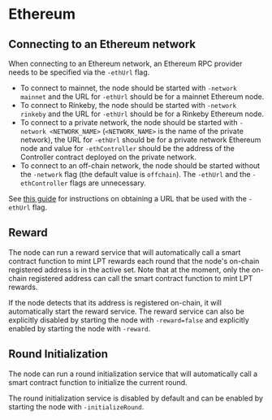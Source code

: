 # Ethereum

## Connecting to an Ethereum network

When connecting to an Ethereum network, an Ethereum RPC provider needs to be specified via the `-ethUrl` flag.

- To connect to mainnet, the node should be started with `-network mainnet` and the URL for `-ethUrl` should be for a mainnet Ethereum node.
- To connect to Rinkeby, the node should be started with `-network rinkeby` and the URL for `-ethUrl` should be for a Rinkeby Ethereum node.
- To connect to a private network, the node should be started with `-network <NETWORK_NAME>` (`<NETWORK_NAME>` is the name of the private network), the URL for `-ethUrl` should be for a private network Ethereum node and value for `-ethController` should be the address of the Controller contract deployed on the private network.
- To connect to an off-chain network, the node should be started without the `-network` flag (the default value is `offchain`). The `-ethUrl` and the `-ethController` flags are unnecessary.

See [this guide](https://livepeer.readthedocs.io/en/latest/quickstart.html#connecting-to-an-ethereum-node) for instructions on obtaining a URL that be used with the `-ethUrl` flag.

## Reward

The node can run a reward service that will automatically call a smart contract function to mint LPT rewards each round that the node's on-chain registered address is in the active set. Note that at the moment, only the on-chain registered address can call the smart contract function to mint LPT rewards.

If the node detects that its address is registered on-chain, it will automatically start the reward service. The reward service can also be explicitly disabled by starting the node with `-reward=false` and explicitly enabled by starting the node with `-reward`.

## Round Initialization

The node can run a round initialization service that will automatically call a smart contract function to initialize the current round.

The round initialization service is disabled by default and can be enabled by starting the node with `-initializeRound`.